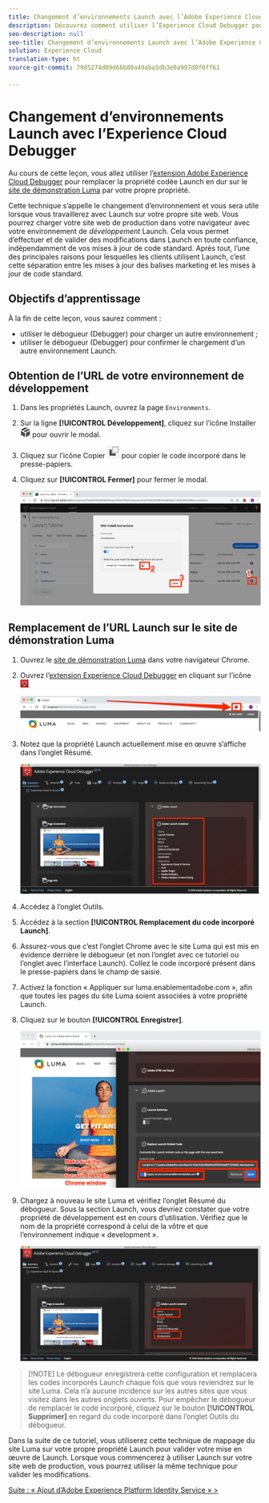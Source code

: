 ```yaml
---
title: Changement d’environnements Launch avec l’Adobe Experience Cloud Debugger
description: Découvrez comment utiliser l’Experience Cloud Debugger pour charger des codes incorporés Launch. Cette leçon fait partie du tutoriel Mise en œuvre d’Experience Cloud dans les sites web avec Launch.
seo-description: null
seo-title: Changement d’environnements Launch avec l’Adobe Experience Cloud Debugger
solution: Experience Cloud
translation-type: ht
source-git-commit: 79d5274d09d66b80a49aba5db3e0a997d0f0ff61

---
```



# Changement d’environnements Launch avec l’Experience Cloud Debugger

Au cours de cette leçon, vous allez utiliser l’[extension Adobe Experience Cloud Debugger](https://chrome.google.com/webstore/detail/adobe-experience-cloud-de/ocdmogmohccmeicdhlhhgepeaijenapj) pour remplacer la propriété codée Launch en dur sur le [site de démonstration Luma](https://luma.enablementadobe.com/content/luma/us/en.html) par votre propre propriété.

Cette technique s’appelle le changement d’environnement et vous sera utile lorsque vous travaillerez avec Launch sur votre propre site web. Vous pourrez charger votre site web de production dans votre navigateur avec votre environnement de *développement* Launch. Cela vous permet d’effectuer et de valider des modifications dans Launch en toute confiance, indépendamment de vos mises à jour de code standard. Après tout, l’une des principales raisons pour lesquelles les clients utilisent Launch, c’est cette séparation entre les mises à jour des balises marketing et les mises à jour de code standard.

## Objectifs d’apprentissage

À la fin de cette leçon, vous saurez comment :

* utiliser le débogueur (Debugger) pour charger un autre environnement ;
* utiliser le débogueur (Debugger) pour confirmer le chargement d’un autre environnement Launch.

## Obtention de l’URL de votre environnement de développement

1. Dans les propriétés Launch, ouvrez la page `Environments`.

1. Sur la ligne **[!UICONTROL Développement]**, cliquez sur l’icône Installer ![icône Installer](images/launch-installIcon.png) pour ouvrir le modal.

1. Cliquez sur l’icône Copier ![icône Copier](images/launch-copyIcon.png) pour copier le code incorporé dans le presse-papiers.

1. Cliquez sur **[!UICONTROL Fermer]** pour fermer le modal.

   ![Icône Installer](images/launch-copyInstallCode.png)

## Remplacement de l’URL Launch sur le site de démonstration Luma

1. Ouvrez le [site de démonstration Luma](https://luma.enablementadobe.com/content/luma/us/en.html) dans votre navigateur Chrome.

1. Ouvrez l’[extension Experience Cloud Debugger](https://chrome.google.com/webstore/detail/adobe-experience-cloud-de/ocdmogmohccmeicdhlhhgepeaijenapj) en cliquant sur l’icône ![icône Debugger](images/icon-debugger.png).

   ![Clic sur l’icône Debugger](images/switchEnvironments-openDebugger.png)

1. Notez que la propriété Launch actuellement mise en œuvre s’affiche dans l’onglet Résumé.

   ![Environnement de Launch affiché dans Debugger](images/switchEnvironments-debuggerOnWeRetail-prod.png)

1. Accédez à l’onglet Outils.

1. Accédez à la section **[!UICONTROL Remplacement du code incorporé Launch]**.

1. Assurez-vous que c’est l’onglet Chrome avec le site Luma qui est mis en évidence derrière le débogueur (et non l’onglet avec ce tutoriel ou l’onglet avec l’interface Launch). Collez le code incorporé présent dans le presse-papiers dans le champ de saisie.

1. Activez la fonction « Appliquer sur luma.enablementadobe.com », afin que toutes les pages du site Luma soient associées à votre propriété Launch.

1. Cliquez sur le bouton **[!UICONTROL Enregistrer]**.

   ![Environnement de Launch affiché dans Debugger](images/switchEnvironments-debugger-save.png)

1. Chargez à nouveau le site Luma et vérifiez l’onglet Résumé du débogueur. Sous la section Launch, vous devriez constater que votre propriété de développement est en cours d’utilisation. Vérifiez que le nom de la propriété correspond à celui de la vôtre et que l’environnement indique « development ».

   ![Environnement de Launch affiché dans Debugger](images/switchEnvironments-debuggerOnWeRetail.png)

>[!NOTE] Le débogueur enregistrera cette configuration et remplacera les codes incorporés Launch chaque fois que vous reviendrez sur le site Luma. Cela n’a aucune incidence sur les autres sites que vous visitez dans les autres onglets ouverts. Pour empêcher le débogueur de remplacer le code incorporé, cliquez sur le bouton **[!UICONTROL Supprimer]** en regard du code incorporé dans l’onglet Outils du débogueur.

Dans la suite de ce tutoriel, vous utiliserez cette technique de mappage du site Luma sur votre propre propriété Launch pour valider votre mise en œuvre de Launch. Lorsque vous commencerez à utiliser Launch sur votre site web de production, vous pourrez utiliser la même technique pour valider les modifications.

[Suite : « Ajout d’Adobe Experience Platform Identity Service » &gt;](id-service.md)